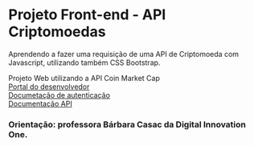 # Projeto Front-end - API Criptomoedas

Aprendendo a fazer uma requisição de uma API de Criptomoeda com Javascript, utilizando também CSS Bootstrap.  <br>

Projeto Web utilizando a API Coin Market Cap <br>
[Portal do desenvolvedor](https://pro.coinmarketcap.com/account) <br>
[Documetação de autenticação](https://coinmarketcap.com/api/documentation/v1/#section/Authentication) <br>
[Documentação API](https://coinmarketcap.com/api/documentation/v1/#) <br>

### Orientação: professora Bárbara Casac da Digital Innovation One.